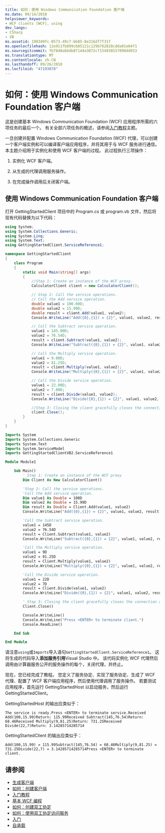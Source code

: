 ```yaml
---
title: 如何：使用 Windows Communication Foundation 客户端
ms.date: 09/14/2018
helpviewer_keywords:
- WCF clients [WCF], using
dev_langs:
- CSharp
- VB
ms.assetid: 190349fc-0573-49c7-bb85-8e316df7f31f
ms.openlocfilehash: 12e911fb899cb85121c129b762828cdda01e64f1
ms.sourcegitcommit: fb78d8abbdb87144a3872cf154930157090dd933
ms.translationtype: MT
ms.contentlocale: zh-CN
ms.lasthandoff: 09/26/2018
ms.locfileid: "47193078"
---
```

# <a name="how-to-use-a-windows-communication-foundation-client"></a>如何：使用 Windows Communication Foundation 客户端

这是创建基本 Windows Communication Foundation (WCF) 应用程序所需的六项任务的最后一个。 有关全部六项任务的概述，请参阅[入门教程](../../../docs/framework/wcf/getting-started-tutorial.md)主题。

一旦创建并配置 Windows Communication Foundation (WCF) 代理，可以创建一个客户端实例和可以编译客户端应用程序，并将其用于与 WCF 服务进行通信。 本主题介绍用于实例化和使用 WCF 客户端的过程。 此过程执行三项操作：

1.  实例化 WCF 客户端。

2.  从生成的代理调用服务操作。

3.  在完成操作调用后关闭客户端。

## <a name="use-a-windows-communication-foundation-client"></a>使用 Windows Communication Foundation 客户端

打开 GettingStartedClient 项目中的 Program.cs 或 program.vb 文件，然后将现有代码替换为以下代码：

```csharp
using System;
using System.Collections.Generic;
using System.Linq;
using System.Text;
using GettingStartedClient.ServiceReference1;

namespace GettingStartedClient
{
    class Program
    {
        static void Main(string[] args)
        {
            //Step 1: Create an instance of the WCF proxy.
            CalculatorClient client = new CalculatorClient();

            // Step 2: Call the service operations.
            // Call the Add service operation.
            double value1 = 100.00D;
            double value2 = 15.99D;
            double result = client.Add(value1, value2);
            Console.WriteLine("Add({0},{1}) = {2}", value1, value2, result);

            // Call the Subtract service operation.
            value1 = 145.00D;
            value2 = 76.54D;
            result = client.Subtract(value1, value2);
            Console.WriteLine("Subtract({0},{1}) = {2}", value1, value2, result);

            // Call the Multiply service operation.
            value1 = 9.00D;
            value2 = 81.25D;
            result = client.Multiply(value1, value2);
            Console.WriteLine("Multiply({0},{1}) = {2}", value1, value2, result);

            // Call the Divide service operation.
            value1 = 22.00D;
            value2 = 7.00D;
            result = client.Divide(value1, value2);
            Console.WriteLine("Divide({0},{1}) = {2}", value1, value2, result);

            //Step 3: Closing the client gracefully closes the connection and cleans up resources.
            client.Close();
        }
    }
}
```

```vb
Imports System
Imports System.Collections.Generic
Imports System.Text
Imports System.ServiceModel
Imports GettingStartedClientVB2.ServiceReference1

Module Module1

    Sub Main()
        ' Step 1: Create an instance of the WCF proxy
        Dim Client As New CalculatorClient()

        'Step 2: Call the service operations.
        'Call the Add service operation.
        Dim value1 As Double = 100D
        Dim value2 As Double = 15.99D
        Dim result As Double = Client.Add(value1, value2)
        Console.WriteLine("Add({0},{1}) = {2}", value1, value2, result)

        'Call the Subtract service operation.
        value1 = 145D
        value2 = 76.54D
        result = Client.Subtract(value1, value2)
        Console.WriteLine("Subtract({0},{1}) = {2}", value1, value2, result)

        'Call the Multiply service operation.
        value1 = 9D
        value2 = 81.25D
        result = Client.Multiply(value1, value2)
        Console.WriteLine("Multiply({0},{1}) = {2}", value1, value2, result)

        'Call the Divide service operation.
        value1 = 22D
        value2 = 7D
        result = Client.Divide(value1, value2)
        Console.WriteLine("Divide({0},{1}) = {2}", value1, value2, result)

        ' Step 3: Closing the client gracefully closes the connection and cleans up resources.
        Client.Close()

        Console.WriteLine()
        Console.WriteLine("Press <ENTER> to terminate client.")
        Console.ReadLine()

    End Sub

End Module
```

请注意`using`或`Imports`导入语句`GettingStartedClient.ServiceReference1`。 这将生成的代码导入**添加服务引用**Visual Studio 中。 该代码实例化 WCF 代理然后调用由计算器服务公开的服务操作的每个，关闭代理，并终止。

现在，您已经完成了教程。 您定义了服务协定、实现了服务协定、生成了 WCF 代理、配置了 WCF 客户端应用程序，然后使用代理调用了服务操作。 若要测试应用程序，首先运行 GettingStartedHost 以启动服务，然后运行 GettingStartedClient。

GettingStartedHost 的输出应类似于：

```text
The service is ready.Press <ENTER> to terminate service.Received Add(100,15.99)Return: 115.99Received Subtract(145,76.54)Return: 68.46Received Multiply(9,81.25)Return: 731.25Received Divide(22,7)Return: 3.14285714285714
```

GettingStartedClient 的输出应类似于：

```text
Add(100,15.99) = 115.99Subtract(145,76.54) = 68.46Multiply(9,81.25) = 731.25Divide(22,7) = 3.14285714285714Press <ENTER> to terminate client.
```

## <a name="see-also"></a>请参阅

- [生成客户端](../../../docs/framework/wcf/building-clients.md)
- [如何：创建客户端](../../../docs/framework/wcf/how-to-create-a-wcf-client.md)
- [入门教程](../../../docs/framework/wcf/getting-started-tutorial.md)
- [基本 WCF 编程](../../../docs/framework/wcf/basic-wcf-programming.md)
- [如何：创建双工协定](../../../docs/framework/wcf/feature-details/how-to-create-a-duplex-contract.md)
- [如何：使用双工协定访问服务](../../../docs/framework/wcf/feature-details/how-to-access-services-with-a-duplex-contract.md)
- [入门](../../../docs/framework/wcf/samples/getting-started-sample.md)
- [自承载](../../../docs/framework/wcf/samples/self-host.md)